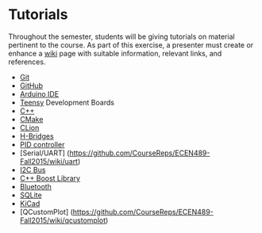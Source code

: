 # Tutorials

Throughout the semester, students will be giving tutorials on material pertinent to the course.
As part of this exercise, a presenter must create or enhance a [wiki](https://github.com/CourseReps/ECEN489-Fall2015/wiki) page with suitable information, relevant links, and references.

* [Git](https://github.com/CourseReps/ECEN489-Fall2015/wiki/git)
* [GitHub](https://github.com/CourseReps/ECEN489-Fall2015/wiki/github)
* [Arduino IDE](https://github.com/CourseReps/ECEN489-Fall2015/wiki/arduinoide)
* [Teensy](https://github.com/CourseReps/ECEN489-Fall2015/wiki/teensy) Development Boards
* [C++](https://github.com/CourseReps/ECEN489-Fall2015/wiki/cplusplus)
* [CMake](https://github.com/CourseReps/ECEN489-Fall2015/wiki/cmake)
* [CLion](https://github.com/CourseReps/ECEN489-Fall2015/wiki/clion)
* [H-Bridges](https://github.com/CourseReps/ECEN489-Fall2015/wiki/hbridge)
* [PID controller](https://github.com/CourseReps/ECEN489-Fall2015/wiki/pid)
* [Serial/UART] (https://github.com/CourseReps/ECEN489-Fall2015/wiki/uart)
* [I2C Bus](https://github.com/CourseReps/ECEN489-Fall2015/wiki/i2c)
* [C++ Boost Library](https://github.com/CourseReps/ECEN489-Fall2015/wiki/boost)
* [Bluetooth](https://github.com/CourseReps/ECEN489-Fall2015/wiki/bluetooth)
* [SQLite](https://github.com/CourseReps/ECEN489-Fall2015/wiki/sqlite)
* [KiCad](https://github.com/CourseReps/ECEN489-Fall2015/wiki/kicad)
* [QCustomPlot] (https://github.com/CourseReps/ECEN489-Fall2015/wiki/qcustomplot)
